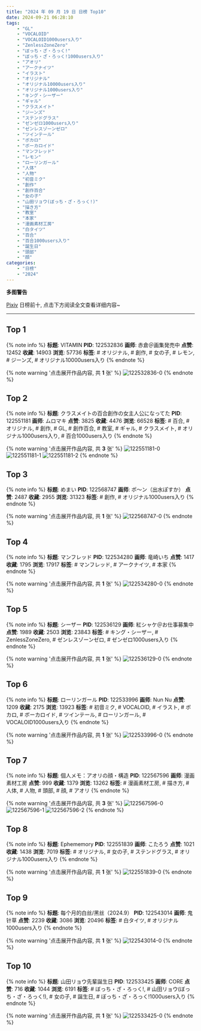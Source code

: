 ```yaml
---
title: "2024 年 09 月 19 日 日榜 Top10"
date: 2024-09-21 06:28:10
tags:
    - "GL"
    - "VOCALOID"
    - "VOCALOID1000users入り"
    - "ZenlessZoneZero"
    - "ぼっち・ざ・ろっく!"
    - "ぼっち・ざ・ろっく!1000users入り"
    - "アオリ"
    - "アークナイツ"
    - "イラスト"
    - "オリジナル"
    - "オリジナル10000users入り"
    - "オリジナル1000users入り"
    - "キング・シーザー"
    - "ギャル"
    - "クラスメイト"
    - "ジーンズ"
    - "ステンドグラス"
    - "ゼンゼロ1000users入り"
    - "ゼンレスゾーンゼロ"
    - "ツインテール"
    - "ボカロ"
    - "ボーカロイド"
    - "マンフレッド"
    - "レモン"
    - "ローリンガール"
    - "人体"
    - "人物"
    - "初音ミク"
    - "創作"
    - "創作百合"
    - "女の子"
    - "山田リョウ(ぼっち・ざ・ろっく!)"
    - "描き方"
    - "教室"
    - "本家"
    - "漫画素材工房"
    - "白タイツ"
    - "百合"
    - "百合1000users入り"
    - "誕生日"
    - "頭部"
    - "顔"
categories:
    - "日榜"
    - "2024"
---
```


<i class="fa fa-triangle-exclamation"></i>**多图警告**<i class="fa fa-triangle-exclamation"></i>

[Pixiv](https://www.pixiv.net/) 日榜前十, 点击下方阅读全文查看详细内容~

<!-- more -->

---

## Top 1

{% note info %}
**标题**: VITAMIN
**PID**: 122532836 **画师**: 赤倉＠画集発売中
**点赞**: 12452 **收藏**: 14903 **浏览**: 57736
**标签**: # オリジナル, # 創作, # 女の子, # レモン, # ジーンズ, # オリジナル10000users入り
{% endnote %}

{% note warning '点击展开作品内容, 共 **1** 张' %}
![122532836-0](https://i.pixiv.re/img-original/img/2024/09/18/00/00/54/122532836_p0.png)
{% endnote %}

## Top 2

{% note info %}
**标题**: クラスメイトの百合創作の女主人公になってた
**PID**: 122551181 **画师**: ムロマキ
**点赞**: 3825 **收藏**: 4476 **浏览**: 66528
**标签**: # 百合, # オリジナル, # 創作, # GL, # 創作百合, # 教室, # ギャル, # クラスメイト, # オリジナル1000users入り, # 百合1000users入り
{% endnote %}

{% note warning '点击展开作品内容, 共 **3** 张' %}
![122551181-0](https://i.pixiv.re/img-original/img/2024/09/18/18/56/45/122551181_p0.jpg)
![122551181-1](https://i.pixiv.re/img-original/img/2024/09/18/18/56/45/122551181_p1.jpg)
![122551181-2](https://i.pixiv.re/img-original/img/2024/09/18/18/56/45/122551181_p2.jpg)
{% endnote %}

## Top 3

{% note info %}
**标题**: めまい
**PID**: 122568747 **画师**: ポ～ン（出水ぽすか）
**点赞**: 2487 **收藏**: 2955 **浏览**: 31323
**标签**: # 創作, # オリジナル1000users入り
{% endnote %}

{% note warning '点击展开作品内容, 共 **1** 张' %}
![122568747-0](https://i.pixiv.re/img-original/img/2024/09/19/07/30/02/122568747_p0.jpg)
{% endnote %}

## Top 4

{% note info %}
**标题**: マンフレッド
**PID**: 122534280 **画师**: 竜崎いち
**点赞**: 1417 **收藏**: 1795 **浏览**: 17917
**标签**: # マンフレッド, # アークナイツ, # 本家
{% endnote %}

{% note warning '点击展开作品内容, 共 **1** 张' %}
![122534280-0](https://i.pixiv.re/img-original/img/2024/09/18/00/38/25/122534280_p0.jpg)
{% endnote %}

## Top 5

{% note info %}
**标题**: シーザー
**PID**: 122536129 **画师**: 紅シャケ＠お仕事募集中
**点赞**: 1989 **收藏**: 2503 **浏览**: 23843
**标签**: # キング・シーザー, # ZenlessZoneZero, # ゼンレスゾーンゼロ, # ゼンゼロ1000users入り
{% endnote %}

{% note warning '点击展开作品内容, 共 **1** 张' %}
![122536129-0](https://i.pixiv.re/img-original/img/2024/09/18/01/58/42/122536129_p0.jpg)
{% endnote %}

## Top 6

{% note info %}
**标题**: ローリンガール
**PID**: 122533996 **画师**: Nun Nu
**点赞**: 1209 **收藏**: 2175 **浏览**: 13923
**标签**: # 初音ミク, # VOCALOID, # イラスト, # ボカロ, # ボーカロイド, # ツインテール, # ローリンガール, # VOCALOID1000users入り
{% endnote %}

{% note warning '点击展开作品内容, 共 **1** 张' %}
![122533996-0](https://i.pixiv.re/img-original/img/2024/09/18/00/30/01/122533996_p0.jpg)
{% endnote %}

## Top 7

{% note info %}
**标题**: 個人メモ：アオリの顔・構造
**PID**: 122567596 **画师**: 漫画素材工房
**点赞**: 999 **收藏**: 1379 **浏览**: 13262
**标签**: # 漫画素材工房, # 描き方, # 人体, # 人物, # 頭部, # 顔, # アオリ
{% endnote %}

{% note warning '点击展开作品内容, 共 **3** 张' %}
![122567596-0](https://i.pixiv.re/img-original/img/2024/09/19/06/00/09/122567596_p0.jpg)
![122567596-1](https://i.pixiv.re/img-original/img/2024/09/19/06/00/09/122567596_p1.jpg)
![122567596-2](https://i.pixiv.re/img-original/img/2024/09/19/06/00/09/122567596_p2.jpg)
{% endnote %}

## Top 8

{% note info %}
**标题**: Ephememory
**PID**: 122551839 **画师**: こたろう
**点赞**: 1021 **收藏**: 1438 **浏览**: 7019
**标签**: # オリジナル, # 女の子, # ステンドグラス, # オリジナル1000users入り
{% endnote %}

{% note warning '点击展开作品内容, 共 **1** 张' %}
![122551839-0](https://i.pixiv.re/img-original/img/2024/09/18/19/17/25/122551839_p0.png)
{% endnote %}

## Top 9

{% note info %}
**标题**: 每个月的白丝/黑丝（2024.9）
**PID**: 122543014 **画师**: 鬼针草
**点赞**: 2239 **收藏**: 3086 **浏览**: 20496
**标签**: # 白タイツ, # オリジナル1000users入り
{% endnote %}

{% note warning '点击展开作品内容, 共 **1** 张' %}
![122543014-0](https://i.pixiv.re/img-original/img/2024/09/18/11/20/14/122543014_p0.jpg)
{% endnote %}

## Top 10

{% note info %}
**标题**: 山田リョウ先輩誕生日
**PID**: 122533425 **画师**: CORE
**点赞**: 716 **收藏**: 1044 **浏览**: 6191
**标签**: # ぼっち・ざ・ろっく!, # 山田リョウ(ぼっち・ざ・ろっく!), # 女の子, # 誕生日, # ぼっち・ざ・ろっく!1000users入り
{% endnote %}

{% note warning '点击展开作品内容, 共 **1** 张' %}
![122533425-0](https://i.pixiv.re/img-original/img/2024/09/18/00/11/54/122533425_p0.png)
{% endnote %}
